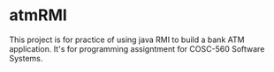 atmRMI
======
This project is for practice of using java RMI to build a bank ATM application.
It's for programming assigntment for COSC-560 Software Systems.
